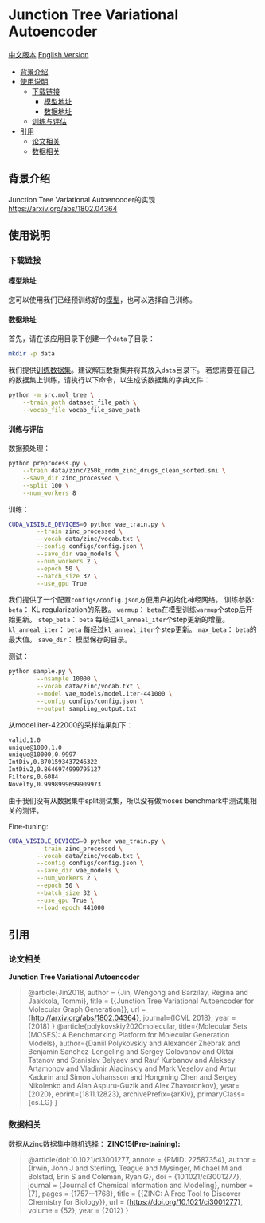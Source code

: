 # Junction Tree Variational Autoencoder

[中文版本](./README_cn.md) [English Version](./README.md)

* [背景介绍](#背景介绍)
* [使用说明](#使用说明)
    *  [下载链接](#下载链接)
        * [模型地址](#模型地址)
        * [数据地址](#数据地址)
    * [训练与评估](#训练与评估)
* [引用](#引用)
    * [论文相关](#论文相关)
    * [数据相关](#数据相关)

## 背景介绍
Junction Tree Variational Autoencoder的实现 https://arxiv.org/abs/1802.04364

## 使用说明

### 下载链接

#### 模型地址
您可以使用我们已经预训练好的[模型](https://baidu-nlp.bj.bcebos.com/PaddleHelix/datasets/molecular_generation/vae_models.tgz)，也可以选择自己训练。

#### 数据地址
首先，请在该应用目录下创建一个`data`子目录：
```bash
mkdir -p data 
```
我们提供[训练数据集](https://baidu-nlp.bj.bcebos.com/PaddleHelix/datasets/molecular_generation/zinc.tgz)。建议解压数据集并将其放入`data`目录下。
若您需要在自己的数据集上训练，请执行以下命令，以生成该数据集的字典文件：
```bash 
python -m src.mol_tree \
    --train_path dataset_file_path \
    --vocab_file vocab_file_save_path
```

#### 训练与评估
数据预处理：
```bash 
python preprocess.py \
    --train data/zinc/250k_rndm_zinc_drugs_clean_sorted.smi \
    --save_dir zinc_processed \
    --split 100 \
    --num_workers 8
```

训练：
```bash
CUDA_VISIBLE_DEVICES=0 python vae_train.py \
        --train zinc_processed \
        --vocab data/zinc/vocab.txt \
        --config configs/config.json \
        --save_dir vae_models \
        --num_workers 2 \
        --epoch 50 \
        --batch_size 32 \
        --use_gpu True 
```
我们提供了一个配置`configs/config.json`方便用户初始化神经网络。
训练参数:
`beta`： KL regularization的系数。
`warmup`： `beta`在模型训练`warmup`个step后开始更新。
`step_beta`： `beta` 每经过`kl_anneal_iter`个step更新的增量。
`kl_anneal_iter`： `beta` 每经过`kl_anneal_iter`个step更新。
`max_beta`： `beta`的最大值。
`save_dir`： 模型保存的目录。

测试：
```bash
python sample.py \
        --nsample 10000 \
        --vocab data/zinc/vocab.txt \
        --model vae_models/model.iter-441000 \
        --config configs/config.json \
        --output sampling_output.txt
```
从model.iter-422000的采样结果如下：
```bash
valid,1.0
unique@1000,1.0
unique@10000,0.9997
IntDiv,0.8701593437246322
IntDiv2,0.8646974999795127
Filters,0.6084
Novelty,0.9998999699909973
```
由于我们没有从数据集中split测试集，所以没有做moses benchmark中测试集相关的测评。    

Fine-tuning:
```bash
CUDA_VISIBLE_DEVICES=0 python vae_train.py \
        --train zinc_processed \
        --vocab data/zinc/vocab.txt \
        --config configs/config.json \
        --save_dir vae_models \
        --num_workers 2 \
        --epoch 50 \
        --batch_size 32 \
        --use_gpu True \
        --load_epoch 441000
```


## 引用
### 论文相关
**Junction Tree Variational Autoencoder**
> @article{Jin2018,
  author = {Jin, Wengong and Barzilay, Regina and Jaakkola, Tommi},
  title = {{Junction Tree Variational Autoencoder for Molecular Graph Generation}},
  url = {http://arxiv.org/abs/1802.04364},
  journal={ICML 2018},
  year = {2018}
}
> @article{polykovskiy2020molecular,
      title={Molecular Sets (MOSES): A Benchmarking Platform for Molecular Generation Models}, 
      author={Daniil Polykovskiy and Alexander Zhebrak and Benjamin Sanchez-Lengeling and Sergey Golovanov and Oktai Tatanov and Stanislav Belyaev and Rauf Kurbanov and Aleksey Artamonov and Vladimir Aladinskiy and Mark Veselov and Artur Kadurin and Simon Johansson and Hongming Chen and Sergey Nikolenko and Alan Aspuru-Guzik and Alex Zhavoronkov},
      year={2020},
      eprint={1811.12823},
      archivePrefix={arXiv},
      primaryClass={cs.LG}
}
### 数据相关
数据从zinc数据集中随机选择：
**ZINC15(Pre-training):**
> @article{doi:10.1021/ci3001277,
    annote = {PMID: 22587354},
    author = {Irwin, John J and Sterling, Teague and Mysinger, Michael M and Bolstad, Erin S and Coleman, Ryan G},
    doi = {10.1021/ci3001277},
    journal = {Journal of Chemical Information and Modeling},
    number = {7},
    pages = {1757--1768},
    title = {{ZINC: A Free Tool to Discover Chemistry for Biology}},
    url = {https://doi.org/10.1021/ci3001277},
    volume = {52},
    year = {2012}
}



